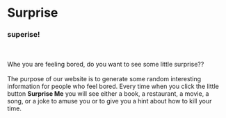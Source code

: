 # Surprise
<h3><b>superise!</b></h3>
<br><br>
Whe you are feeling bored, do you want to see some little surprise??
<br>
<br>
The purpose of our website is to generate some random interesting information for people who feel bored.
Every time when you click the little button <b>Surprise Me</b> you will see either a book, a restaurant, a movie, a song, or a joke to amuse you or to give you a hint about how to kill your time.

